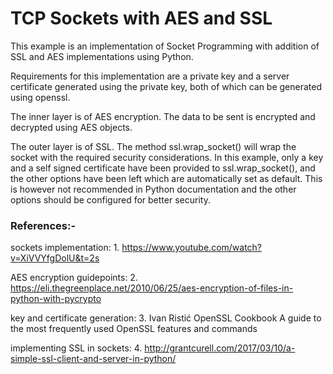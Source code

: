 
# TCP Sockets with AES and SSL


This example is an implementation of Socket Programming with addition of SSL and AES implementations using Python. 

Requirements for this implementation are a private key and a server certificate generated using the private key, both of which can be generated using openssl.

The inner layer is of AES encryption. The data to be sent is encrypted and decrypted using AES objects.

The outer layer is of SSL. The method ssl.wrap_socket() will wrap the socket with the required security considerations. In this example, only a key and a self signed certificate have been provided to ssl.wrap_socket(), and the other options have been left which are automatically set as default. This is however not recommended in Python documentation and the other options should be configured for better security.

### References:-

sockets implementation:
	1. https://www.youtube.com/watch?v=XiVVYfgDolU&t=2s

AES encryption guidepoints:
	2. https://eli.thegreenplace.net/2010/06/25/aes-encryption-of-files-in-python-with-pycrypto

key and certificate generation:
	3. Ivan Ristić OpenSSL Cookbook A guide to the most frequently used OpenSSL features and commands

implementing SSL in sockets:
	4. http://grantcurell.com/2017/03/10/a-simple-ssl-client-and-server-in-python/

